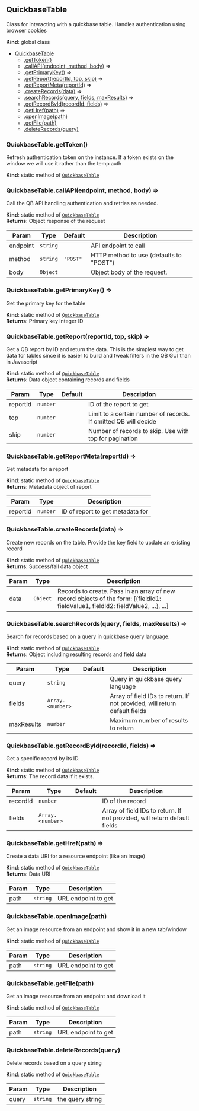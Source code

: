 <a name="QuickbaseTable"></a>

## QuickbaseTable
Class for interacting with a quickbase table.Handles authentication using browser cookies

**Kind**: global class  

* [QuickbaseTable](#QuickbaseTable)
    * [.getToken()](#QuickbaseTable.getToken)
    * [.callAPI(endpoint, method, body)](#QuickbaseTable.callAPI) ⇒
    * [.getPrimaryKey()](#QuickbaseTable.getPrimaryKey) ⇒
    * [.getReport(reportId, top, skip)](#QuickbaseTable.getReport) ⇒
    * [.getReportMeta(reportId)](#QuickbaseTable.getReportMeta) ⇒
    * [.createRecords(data)](#QuickbaseTable.createRecords) ⇒
    * [.searchRecords(query, fields, maxResults)](#QuickbaseTable.searchRecords) ⇒
    * [.getRecordById(recordId, fields)](#QuickbaseTable.getRecordById) ⇒
    * [.getHref(path)](#QuickbaseTable.getHref) ⇒
    * [.openImage(path)](#QuickbaseTable.openImage)
    * [.getFile(path)](#QuickbaseTable.getFile)
    * [.deleteRecords(query)](#QuickbaseTable.deleteRecords)

<a name="QuickbaseTable.getToken"></a>

### QuickbaseTable.getToken()
Refresh authentication token on the instance. If a token exists on the window we will use it rather thanthe temp auth

**Kind**: static method of [<code>QuickbaseTable</code>](#QuickbaseTable)  
<a name="QuickbaseTable.callAPI"></a>

### QuickbaseTable.callAPI(endpoint, method, body) ⇒
Call the QB API handling authentication and retries as needed.

**Kind**: static method of [<code>QuickbaseTable</code>](#QuickbaseTable)  
**Returns**: Object response of the request  

| Param | Type | Default | Description |
| --- | --- | --- | --- |
| endpoint | <code>string</code> |  | API endpoint to call |
| method | <code>string</code> | <code>&quot;POST&quot;</code> | HTTP method to use (defaults to "POST") |
| body | <code>Object</code> | <code></code> | Object body of the request. |

<a name="QuickbaseTable.getPrimaryKey"></a>

### QuickbaseTable.getPrimaryKey() ⇒
Get the primary key for the table

**Kind**: static method of [<code>QuickbaseTable</code>](#QuickbaseTable)  
**Returns**: Primary key integer ID  
<a name="QuickbaseTable.getReport"></a>

### QuickbaseTable.getReport(reportId, top, skip) ⇒
Get a QB report by ID and return the data. This is the simplest way to get data for tables since itis easier to build and tweak filters in the QB GUI than in Javascript

**Kind**: static method of [<code>QuickbaseTable</code>](#QuickbaseTable)  
**Returns**: Data object containing records and fields  

| Param | Type | Default | Description |
| --- | --- | --- | --- |
| reportId | <code>number</code> |  | ID of the report to get |
| top | <code>number</code> | <code></code> | Limit to a certain number of records. If omitted QB will decide |
| skip | <code>number</code> | <code></code> | Number of records to skip. Use with top for pagination |

<a name="QuickbaseTable.getReportMeta"></a>

### QuickbaseTable.getReportMeta(reportId) ⇒
Get metadata for a report

**Kind**: static method of [<code>QuickbaseTable</code>](#QuickbaseTable)  
**Returns**: Metadata object of report  

| Param | Type | Description |
| --- | --- | --- |
| reportId | <code>number</code> | ID of report to get metadata for |

<a name="QuickbaseTable.createRecords"></a>

### QuickbaseTable.createRecords(data) ⇒
Create new records on the table. Provide the key field to update an existing record

**Kind**: static method of [<code>QuickbaseTable</code>](#QuickbaseTable)  
**Returns**: Success/fail data object  

| Param | Type | Description |
| --- | --- | --- |
| data | <code>Object</code> | Records to create. Pass in an array of new record objects of the form: [{fieldId1: fieldValue1, fieldId2: fieldValue2, ...}, ...] |

<a name="QuickbaseTable.searchRecords"></a>

### QuickbaseTable.searchRecords(query, fields, maxResults) ⇒
Search for records based on a query in quickbase query language.

**Kind**: static method of [<code>QuickbaseTable</code>](#QuickbaseTable)  
**Returns**: Object including resulting records and field data  

| Param | Type | Default | Description |
| --- | --- | --- | --- |
| query | <code>string</code> |  | Query in quickbase query language |
| fields | <code>Array.&lt;number&gt;</code> | <code></code> | Array of field IDs to return. If not provided, will return default fields |
| maxResults | <code>number</code> | <code></code> | Maximum number of results to return |

<a name="QuickbaseTable.getRecordById"></a>

### QuickbaseTable.getRecordById(recordId, fields) ⇒
Get a specific record by its ID.

**Kind**: static method of [<code>QuickbaseTable</code>](#QuickbaseTable)  
**Returns**: The record data if it exists.  

| Param | Type | Default | Description |
| --- | --- | --- | --- |
| recordId | <code>number</code> |  | ID of the record |
| fields | <code>Array.&lt;number&gt;</code> | <code></code> | Array of field IDs to return. If not provided, will return default fields |

<a name="QuickbaseTable.getHref"></a>

### QuickbaseTable.getHref(path) ⇒
Create a data URI for a resource endpoint (like an image)

**Kind**: static method of [<code>QuickbaseTable</code>](#QuickbaseTable)  
**Returns**: Data URI  

| Param | Type | Description |
| --- | --- | --- |
| path | <code>string</code> | URL endpoint to get |

<a name="QuickbaseTable.openImage"></a>

### QuickbaseTable.openImage(path)
Get an image resource from an endpoint and show it in a new tab/window

**Kind**: static method of [<code>QuickbaseTable</code>](#QuickbaseTable)  

| Param | Type | Description |
| --- | --- | --- |
| path | <code>string</code> | URL endpoint to get |

<a name="QuickbaseTable.getFile"></a>

### QuickbaseTable.getFile(path)
Get an image resource from an endpoint and download it

**Kind**: static method of [<code>QuickbaseTable</code>](#QuickbaseTable)  

| Param | Type | Description |
| --- | --- | --- |
| path | <code>string</code> | URL endpoint to get |

<a name="QuickbaseTable.deleteRecords"></a>

### QuickbaseTable.deleteRecords(query)
Delete records based on a query string

**Kind**: static method of [<code>QuickbaseTable</code>](#QuickbaseTable)  

| Param | Type | Description |
| --- | --- | --- |
| query | <code>string</code> | the query string |

